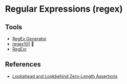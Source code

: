 # Regular Expressions (regex)

<!--
\[([^\](.+)\[\r\n]*)\]
<$1>

[^(]
-->

## Tools

- [RegEx Generator](https://retool.com/utilities/regex-generator)
- [regex101](https://regex101.com) 🌟
- [RegExr](https://regexr.com)

## References

- [Lookahead and Lookbehind Zero-Length Assertions](https://www.regular-expressions.info/lookaround.html)
